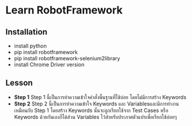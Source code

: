 # Learn RobotFramework

## Installation
- install python
- pip install robotframework
- pip install robotframework-selenium2library
- install Chrome Driver version

## Lesson
- **Step 1** Step 1 นี้เป็นการทำความเข้าใจคำสั่งพื้นฐานที่ใช้บ่อย โดยไม่มีการสร้าง Keywords
- **Step 2** Step 2 นี้เป็นการทำความเข้าใจ Keywords และ Variablesและมีการทำงานเหมือนกับ Step 1 โดยสร้าง Keywords นั้นจะถูกเรียกใช้จาก Test Cases หรือ Keywords ด้วยกันเองก็ได้ส่วน Variables ไว้สำหรับประกาศตัวแปรเพื่อเรียกใช้บ่อยๆ